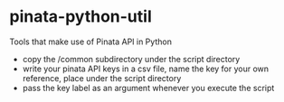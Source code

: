 # pinata-python-util
Tools that make use of Pinata API in Python

- copy the /common subdirectory under the script directory
- write your pinata API keys in a csv file, name the key for your own reference, place under the script directory
- pass the key label as an argument whenever you execute the script
